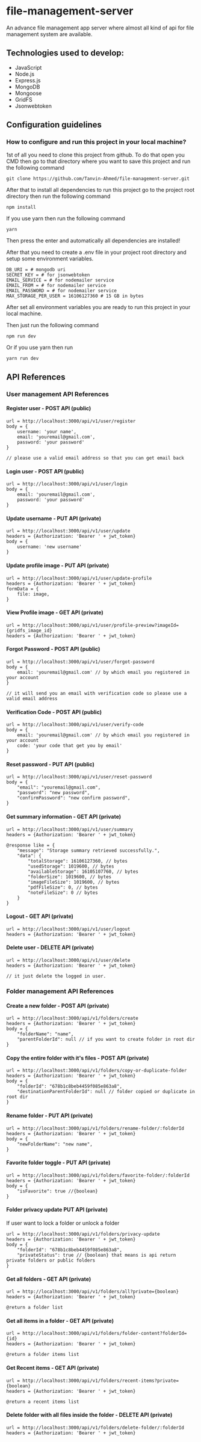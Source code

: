 # file-management-server

An advance file management app server where almost all kind of api for file management system are available.

## Technologies used to develop:

- JavaScript
- Node.js
- Express.js
- MongoDB
- Mongoose
- GridFS
- Jsonwebtoken

## Configuration guidelines

### How to configure and run this project in your local machine?

1st of all you need to clone this project from github. To do that open you CMD then go to that directory where you want to save this project and run the following command

```
git clone https://github.com/Tanvin-Ahmed/file-management-server.git
```

After that to install all dependencies to run this project go to the project root directory then run the following command

```
npm install
```

If you use yarn then run the following command

```
yarn
```

Then press the enter and automatically all dependencies are installed!

After that you need to create a .env file in your project root directory and setup some environment variables.

```
DB_URI = # mongodb uri
SECRET_KEY = # for jsonwebtoken
EMAIL_SERVICE = # for nodemailer service
EMAIL_FROM = # for nodemailer service
EMAIL_PASSWORD = # for nodemailer service
MAX_STORAGE_PER_USER = 16106127360 # 15 GB in bytes
```

After set all environment variables you are ready to run this project in your local machine.

Then just run the following command

```
npm run dev
```

Or if you use yarn then run

```
yarn run dev
```

## API References

### User management API References

#### Register user - POST API (public)

```
url = http://localhost:3000/api/v1/user/register
body = {
    username: 'your name',
    email: 'youremail@gmail.com',
    password: 'your password'
}

// please use a valid email address so that you can get email back
```

#### Login user - POST API (public)

```
url = http://localhost:3000/api/v1/user/login
body = {
    email: 'youremail@gmail.com',
    password: 'your password'
}
```

#### Update username - PUT API (private)

```
url = http://localhost:3000/api/v1/user/update
headers = {Authorization: 'Bearer ' + jwt_token}
body = {
    username: 'new username'
}
```

#### Update profile image - PUT API (private)

```
url = http://localhost:3000/api/v1/user/update-profile
headers = {Authorization: 'Bearer ' + jwt_token}
formData = {
    file: image,
}
```

#### View Profile image - GET API (private)

```
url = http://localhost:3000/api/v1/user/profile-preview?imageId={gridfs_image_id}
headers = {Authorization: 'Bearer ' + jwt_token}
```

#### Forgot Password - POST API (public)

```
url = http://localhost:3000/api/v1/user/forgot-password
body = {
    email: 'youremail@gmail.com' // by which email you registered in your account
}

// it will send you an email with verification code so please use a valid email address
```

#### Verification Code - POST API (public)

```
url = http://localhost:3000/api/v1/user/verify-code
body = {
    email: 'youremail@gmail.com' // by which email you registered in your account
    code: 'your code that get you by email'
}
```

#### Reset password - PUT API (public)

```
url = http://localhost:3000/api/v1/user/reset-password
body = {
    "email": "youremail@gmail.com",
    "password": "new password",
    "confirmPassword": "new confirm password",
}
```

#### Get summary information - GET API (private)

```
url = http://localhost:3000/api/v1/user/summary
headers = {Authorization: 'Bearer ' + jwt_token}

@response like = {
    "message": "Storage summary retrieved successfully.",
    "data": {
        "totalStorage": 16106127360, // bytes
        "usedStorage": 1019600, // bytes
        "availableStorage": 16105107760, // bytes
        "folderSize": 1019600, // bytes
        "imageFileSize": 1019600, // bytes
        "pdfFileSize": 0, // bytes
        "noteFileSize": 0 // bytes
    }
}
```

#### Logout - GET API (private)

```
url = http://localhost:3000/api/v1/user/logout
headers = {Authorization: 'Bearer ' + jwt_token}
```

#### Delete user - DELETE API (private)

```
url = http://localhost:3000/api/v1/user/delete
headers = {Authorization: 'Bearer ' + jwt_token}

// it just delete the logged in user.
```

### Folder management API References

#### Create a new folder - POST API (private)

```
url = http://localhost:3000/api/v1/folders/create
headers = {Authorization: 'Bearer ' + jwt_token}
body = {
    "folderName": "name",
    "parentFolderId": null // if you want to create folder in root dir
}
```

#### Copy the entire folder with it's files - POST API (private)

```
url = http://localhost:3000/api/v1/folders/copy-or-duplicate-folder
headers = {Authorization: 'Bearer ' + jwt_token}
body = {
    "folderId": "678b1c8beb4459f085e863a8",
    "destinationParentFolderId": null // folder copied or duplicate in root dir
}
```

#### Rename folder - PUT API (private)

```
url = http://localhost:3000/api/v1/folders/rename-folder/:folderId
headers = {Authorization: 'Bearer ' + jwt_token}
body = {
    "newFolderName": "new name",
}
```

#### Favorite folder toggle - PUT API (private)

```
url = http://localhost:3000/api/v1/folders/favorite-folder/:folderId
headers = {Authorization: 'Bearer ' + jwt_token}
body = {
    "isFavorite": true //{boolean}
}
```

#### Folder privacy update PUT API (private)

If user want to lock a folder or unlock a folder

```
url = http://localhost:3000/api/v1/folders/privacy-update
headers = {Authorization: 'Bearer ' + jwt_token}
body = {
    "folderId": "678b1c8beb4459f085e863a8",
    "privateStatus": true // {boolean} that means is api return private folders or public folders
}
```

#### Get all folders - GET API (private)

```
url = http://localhost:3000/api/v1/folders/all?private={boolean}
headers = {Authorization: 'Bearer ' + jwt_token}

@return a folder list
```

#### Get all items in a folder - GET API (private)

```
url = http://localhost:3000/api/v1/folders/folder-content?folderId={id}
headers = {Authorization: 'Bearer ' + jwt_token}

@return a folder items list
```

#### Get Recent items - GET API (private)

```
url = http://localhost:3000/api/v1/folders/recent-items?private={boolean}
headers = {Authorization: 'Bearer ' + jwt_token}

@return a recent items list
```

#### Delete folder with all files inside the folder - DELETE API (private)

```
url = http://localhost:3000/api/v1/folders/delete-folder/:folderId
headers = {Authorization: 'Bearer ' + jwt_token}
```
